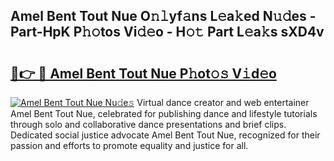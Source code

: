 ## Amel Bent Tout Nue O𝚗𝚕yf𝚊ns L𝚎a𝚔ed N𝚞𝚍es - Part-HpK P𝚑𝚘tos Vi𝚍𝚎o - H𝚘𝚝 Part L𝚎a𝚔s sXD4v

# <h2><a href="http://kf3082v.oniu.top/?m=Amel+Bent+Tout+Nue">🔗👉 🔴 Amel Bent Tout Nue P𝚑ot𝚘𝚜 V𝚒d𝚎o</a></h2>

[![Amel Bent Tout Nue Nu𝚍e𝚜](https://i.imgur.com/0qMVB7G.gif)](http://kf3082v.oniu.top/?m=Amel+Bent+Tout+Nue)
Virtual dance creator and web entertainer Amel Bent Tout Nue, celebrated for publishing dance and lifestyle tutorials through solo and collaborative dance presentations and brief clips. Dedicated social justice advocate Amel Bent Tout Nue, recognized for their passion and efforts to promote equality and justice for all.  
